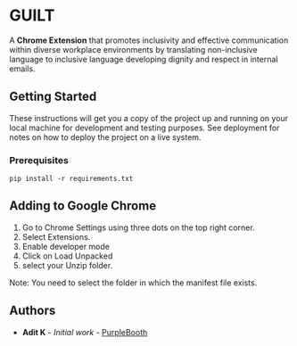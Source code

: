 # GUILT

A **Chrome Extension** that promotes inclusivity and effective communication within diverse workplace environments by translating non-inclusive language to inclusive language developing dignity and respect in internal emails. 

## Getting Started

These instructions will get you a copy of the project up and running on your local machine for development and testing purposes. See deployment for notes on how to deploy the project on a live system.

### Prerequisites

```
pip install -r requirements.txt
```
## Adding to Google Chrome

1) Go to Chrome Settings using three dots on the top right corner.
2) Select Extensions.
3) Enable developer mode
4) Click on Load Unpacked
5)  select your Unzip folder.

Note: You need to select the folder in which the manifest file exists. 


## Authors

* **Adit K** - *Initial work* - [PurpleBooth](https://github.com/BTW-AAK)
